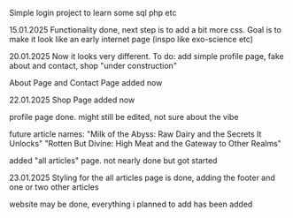 Simple login project to learn some sql php etc

15.01.2025
Functionality done, next step is to add a bit more css. Goal is to make it look like an early internet page (inspo like exo-science etc)

20.01.2025
Now it looks very different. To do: add simple profile page, fake about and contact, shop "under construction"

About Page and Contact Page added now

22.01.2025
Shop Page added now

profile page done. might still be edited, not sure about the vibe

future article names: 
"Milk of the Abyss: Raw Dairy and the Secrets It Unlocks"
"Rotten But Divine: High Meat and the Gateway to Other Realms"

added "all articles" page. not nearly done but got started

23.01.2025
Styling for the all articles page is done, adding the footer and one or two other articles

website may be done, everything i planned to add has been added